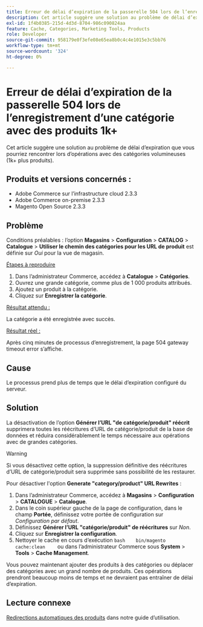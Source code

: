 ```yaml
---
title: Erreur de délai d’expiration de la passerelle 504 lors de l’enregistrement d’une catégorie avec des produits 1k+
description: Cet article suggère une solution au problème de délai d’expiration que vous pourriez rencontrer lors d’opérations avec des catégories volumineuses (1k+ plus produits).
exl-id: 1f4b0385-215d-4d3d-8704-986c090824aa
feature: Cache, Categories, Marketing Tools, Products
role: Developer
source-git-commit: 958179e0f3efe08e65ea8b0c4c4e1015e3c5bb76
workflow-type: tm+mt
source-wordcount: '324'
ht-degree: 0%

---
```


# Erreur de délai d’expiration de la passerelle 504 lors de l’enregistrement d’une catégorie avec des produits 1k+

Cet article suggère une solution au problème de délai d’expiration que vous pourriez rencontrer lors d’opérations avec des catégories volumineuses (1k+ plus produits).

## Produits et versions concernés :

* Adobe Commerce sur l’infrastructure cloud 2.3.3
* Adobe Commerce on-premise 2.3.3
* Magento Open Source 2.3.3

## Problème

Conditions préalables : l’option **Magasins** > **Configuration** > **CATALOG** > **Catalogue** > **Utiliser le chemin des catégories pour les URL de produit** est définie sur *Oui* pour la vue de magasin.

<u>Étapes à reproduire</u>

1. Dans l’administrateur Commerce, accédez à **Catalogue** > **Catégories**.
1. Ouvrez une grande catégorie, comme plus de 1 000 produits attribués.
1. Ajoutez un produit à la catégorie.
1. Cliquez sur **Enregistrer la catégorie**.

<u>Résultat attendu :</u>

La catégorie a été enregistrée avec succès.

<u>Résultat réel :</u>

Après cinq minutes de processus d’enregistrement, la page 504 gateway timeout error s’affiche.

## Cause

Le processus prend plus de temps que le délai d’expiration configuré du serveur.

## Solution

La désactivation de l’option **Générer l’URL &quot;de catégorie/produit&quot; réécrit** supprimera toutes les réécritures d’URL de catégorie/produit de la base de données et réduira considérablement le temps nécessaire aux opérations avec de grandes catégories.

>[!WARNING]
>
>Si vous désactivez cette option, la suppression définitive des réécritures d’URL de catégorie/produit sera supprimée sans possibilité de les restaurer.

Pour désactiver l&#39;option **Generate &quot;category/product&quot; URL Rewrites** :

1. Dans l’administrateur Commerce, accédez à **Magasins** > **Configuration** > **CATALOGUE** > **Catalogue**.
1. Dans le coin supérieur gauche de la page de configuration, dans le champ **Portée**, définissez votre portée de configuration sur *Configuration par défaut*.
1. Définissez **Générer l’URL &quot;catégorie/produit&quot; de réécritures** sur *Non*.
1. Cliquez sur **Enregistrer la configuration**.
1. Nettoyer le cache en cours d’exécution    ```bash    bin/magento cache:clean    ```    ou dans l’administrateur Commerce sous **System** > **Tools** > **Cache Management**.

Vous pouvez maintenant ajouter des produits à des catégories ou déplacer des catégories avec un grand nombre de produits. Ces opérations prendront beaucoup moins de temps et ne devraient pas entraîner de délai d’expiration.

## Lecture connexe

[Redirections automatiques des produits](https://docs.magento.com/user-guide/v2.3/marketing/url-redirect-product-automatic.html) dans notre guide d’utilisation.
